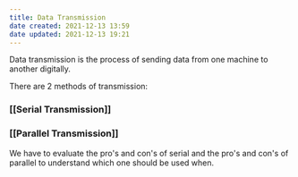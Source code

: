 ```yaml
---
title: Data Transmission
date created: 2021-12-13 13:59
date updated: 2021-12-13 19:21
---
```


Data transmission is the process of sending data from one machine to another digitally.

There are 2 methods of transmission:

### [[Serial Transmission]]

### [[Parallel Transmission]]

We have to evaluate the pro's and con's of serial and the pro's and con's of parallel to understand which one should be used when.
